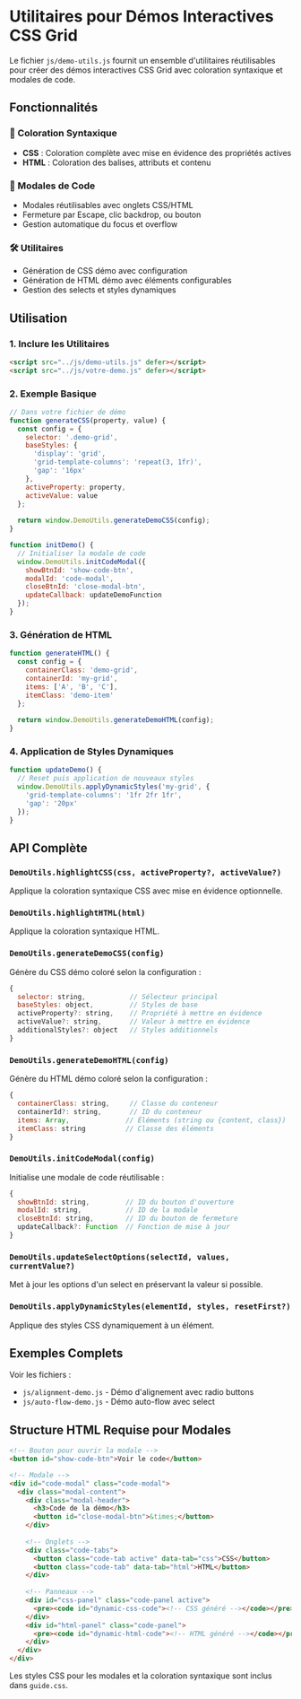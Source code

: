 # Utilitaires pour Démos Interactives CSS Grid

Le fichier `js/demo-utils.js` fournit un ensemble d'utilitaires réutilisables pour créer des démos interactives CSS Grid avec coloration syntaxique et modales de code.

## Fonctionnalités

### 🎨 Coloration Syntaxique
- **CSS** : Coloration complète avec mise en évidence des propriétés actives
- **HTML** : Coloration des balises, attributs et contenu

### 📱 Modales de Code
- Modales réutilisables avec onglets CSS/HTML
- Fermeture par Escape, clic backdrop, ou bouton
- Gestion automatique du focus et overflow

### 🛠️ Utilitaires
- Génération de CSS démo avec configuration
- Génération de HTML démo avec éléments configurables
- Gestion des selects et styles dynamiques

## Utilisation

### 1. Inclure les Utilitaires

```html
<script src="../js/demo-utils.js" defer></script>
<script src="../js/votre-demo.js" defer></script>
```

### 2. Exemple Basique

```javascript
// Dans votre fichier de démo
function generateCSS(property, value) {
  const config = {
    selector: '.demo-grid',
    baseStyles: {
      'display': 'grid',
      'grid-template-columns': 'repeat(3, 1fr)',
      'gap': '16px'
    },
    activeProperty: property,
    activeValue: value
  };
  
  return window.DemoUtils.generateDemoCSS(config);
}

function initDemo() {
  // Initialiser la modale de code
  window.DemoUtils.initCodeModal({
    showBtnId: 'show-code-btn',
    modalId: 'code-modal', 
    closeBtnId: 'close-modal-btn',
    updateCallback: updateDemoFunction
  });
}
```

### 3. Génération de HTML

```javascript
function generateHTML() {
  const config = {
    containerClass: 'demo-grid',
    containerId: 'my-grid',
    items: ['A', 'B', 'C'],
    itemClass: 'demo-item'
  };
  
  return window.DemoUtils.generateDemoHTML(config);
}
```

### 4. Application de Styles Dynamiques

```javascript
function updateDemo() {
  // Reset puis application de nouveaux styles
  window.DemoUtils.applyDynamicStyles('my-grid', {
    'grid-template-columns': '1fr 2fr 1fr',
    'gap': '20px'
  });
}
```

## API Complète

### `DemoUtils.highlightCSS(css, activeProperty?, activeValue?)`
Applique la coloration syntaxique CSS avec mise en évidence optionnelle.

### `DemoUtils.highlightHTML(html)`
Applique la coloration syntaxique HTML.

### `DemoUtils.generateDemoCSS(config)`
Génère du CSS démo coloré selon la configuration :
```javascript
{
  selector: string,           // Sélecteur principal
  baseStyles: object,         // Styles de base
  activeProperty?: string,    // Propriété à mettre en évidence
  activeValue?: string,       // Valeur à mettre en évidence
  additionalStyles?: object   // Styles additionnels
}
```

### `DemoUtils.generateDemoHTML(config)`
Génère du HTML démo coloré selon la configuration :
```javascript
{
  containerClass: string,     // Classe du conteneur
  containerId?: string,       // ID du conteneur
  items: Array,              // Éléments (string ou {content, class})
  itemClass: string          // Classe des éléments
}
```

### `DemoUtils.initCodeModal(config)`
Initialise une modale de code réutilisable :
```javascript
{
  showBtnId: string,         // ID du bouton d'ouverture
  modalId: string,           // ID de la modale
  closeBtnId: string,        // ID du bouton de fermeture
  updateCallback?: Function  // Fonction de mise à jour
}
```

### `DemoUtils.updateSelectOptions(selectId, values, currentValue?)`
Met à jour les options d'un select en préservant la valeur si possible.

### `DemoUtils.applyDynamicStyles(elementId, styles, resetFirst?)`
Applique des styles CSS dynamiquement à un élément.

## Exemples Complets

Voir les fichiers :
- `js/alignment-demo.js` - Démo d'alignement avec radio buttons
- `js/auto-flow-demo.js` - Démo auto-flow avec select

## Structure HTML Requise pour Modales

```html
<!-- Bouton pour ouvrir la modale -->
<button id="show-code-btn">Voir le code</button>

<!-- Modale -->
<div id="code-modal" class="code-modal">
  <div class="modal-content">
    <div class="modal-header">
      <h3>Code de la démo</h3>
      <button id="close-modal-btn">&times;</button>
    </div>
    
    <!-- Onglets -->
    <div class="code-tabs">
      <button class="code-tab active" data-tab="css">CSS</button>
      <button class="code-tab" data-tab="html">HTML</button>
    </div>
    
    <!-- Panneaux -->
    <div id="css-panel" class="code-panel active">
      <pre><code id="dynamic-css-code"><!-- CSS généré --></code></pre>
    </div>
    <div id="html-panel" class="code-panel">
      <pre><code id="dynamic-html-code"><!-- HTML généré --></code></pre>
    </div>
  </div>
</div>
```

Les styles CSS pour les modales et la coloration syntaxique sont inclus dans `guide.css`.
